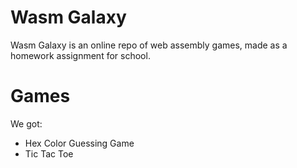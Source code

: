 # Wasm Galaxy

Wasm Galaxy is an online repo of web assembly games, made as a homework assignment for school.

# Games

We got:
+	Hex Color Guessing Game
+	Tic Tac Toe

